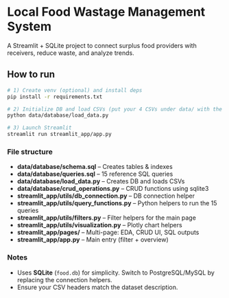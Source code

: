 # Local Food Wastage Management System

A Streamlit + SQLite project to connect surplus food providers with receivers, reduce waste, and analyze trends.

## How to run

```bash
# 1) Create venv (optional) and install deps
pip install -r requirements.txt

# 2) Initialize DB and load CSVs (put your 4 CSVs under data/ with the exact names)
python data/database/load_data.py

# 3) Launch Streamlit
streamlit run streamlit_app/app.py
```

### File structure

- **data/database/schema.sql** – Creates tables & indexes
- **data/database/queries.sql** – 15 reference SQL queries
- **data/database/load_data.py** – Creates DB and loads CSVs
- **data/database/crud_operations.py** – CRUD functions using sqlite3
- **streamlit_app/utils/db_connection.py** – DB connection helper
- **streamlit_app/utils/query_functions.py** – Python helpers to run the 15 queries
- **streamlit_app/utils/filters.py** – Filter helpers for the main page
- **streamlit_app/utils/visualization.py** – Plotly chart helpers
- **streamlit_app/pages/** – Multi-page: EDA, CRUD UI, SQL outputs
- **streamlit_app/app.py** – Main entry (filter + overview)

### Notes
- Uses **SQLite** (`food.db`) for simplicity. Switch to PostgreSQL/MySQL by replacing the connection helpers.
- Ensure your CSV headers match the dataset description.
